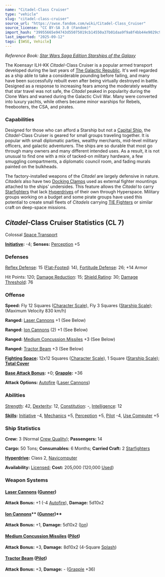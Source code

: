 ```yaml
---
name: "Citadel-Class Cruiser"
type: "vehicle"
slug: "citadel-class-cruiser"
source_url: "https://swse.fandom.com/wiki/Citadel-Class_Cruiser"
source_license: "CC BY-SA 3.0 (Fandom)"
import_hash: "39955665e94743d55075019cb14550a37b01daa9f9a8f4bb44e9029c916e1711"
last_imported: "2025-09-12"
tags: [SWSE, Vehicle]
---
```

*Reference Book: [Star Wars Saga Edition Starships of the Galaxy](https://swse.fandom.com/wiki/Star_Wars_Saga_Edition_Starships_of_the_Galaxy)*

The Koensayr ILH-KK *Citadel*-Class Cruiser is a popular armed transport developed during the last years of [The Galactic Republic](https://swse.fandom.com/wiki/The_Galactic_Republic). It's well regarded as a ship able to take a considerable pounding before failing, and many have been successfully rebuilt even after being virtually destroyed in battle. Designed as a response to increasing fears among the moderately wealthy that star travel was not safe, the *Citadel* peaked in popularity during the Clone Wars and waned during the Galactic Civil War. Many were converted into luxury yachts, while others became minor warships for Rebels, freebooters, the CSA, and pirates.

### Capabilities
Designed for those who can afford a Starship but not a [Capital Ship](https://swse.fandom.com/wiki/Capital_Ship), the *Citadel*-Class Cruiser is geared for small groups traveling together. It is popular with small diplomatic parties, wealthy merchants, mid-level military officers, and galactic adventurers. The ships are so durable that most go through many owners and many different intended uses. As a result, it is not unusual to find one with a mix of tacked-on military hardware, a few smuggling compartments, a diplomatic council room, and fading murals painted on the bulkheads.

The factory-installed weapons of the *Citadel* are largely defensive in nature. *Citadels* also have two [Docking Clamps](https://swse.fandom.com/wiki/Docking_Clamps) used as external fighter mountings attached to the ships' undersides. This feature allows the *Citadel* to carry [Starfighters](https://swse.fandom.com/wiki/Starfighters) that lack [Hyperdrives](https://swse.fandom.com/wiki/Hyperdrive) of their own through Hyperspace. Military groups working on a budget and some pirate groups have used this potential to create small fleets of *Citadels* carrying [TIE Fighters](https://swse.fandom.com/wiki/TIE_Fighter) or similar craft on deep-space missions.

## *Citadel*-Class Cruiser Statistics (CL 7)
Colossal [Space Transport](https://swse.fandom.com/wiki/Space_Transport)

**[Initiative](https://swse.fandom.com/wiki/Initiative):** -4; **Senses:** [Perception](https://swse.fandom.com/wiki/Perception) +5
### Defenses
[Reflex Defense](https://swse.fandom.com/wiki/Reflex_Defense_(Vehicles)): 15 ([Flat-Footed](https://swse.fandom.com/wiki/Flat-Footed): 14), [Fortitude Defense](https://swse.fandom.com/wiki/Fortitude_Defense_(Vehicles)): 26; +14 Armor

Hit Points: 120; [Damage Reduction](https://swse.fandom.com/wiki/Damage_Reduction): 15; [Shield Rating](https://swse.fandom.com/wiki/Shield_Rating): 30; [Damage Threshold](https://swse.fandom.com/wiki/Damage_Threshold_(Vehicles)): 76
### Offense
**Speed:** Fly 12 Squares ([Character Scale](https://swse.fandom.com/wiki/Character_Scale)), Fly 3 Squares ([Starship Scale](https://swse.fandom.com/wiki/Starship_Scale)); (Maximum Velocity 830 km/h)

**Ranged:** [Laser Cannons](https://swse.fandom.com/wiki/Laser_Cannons) +1 (See Below)

**Ranged:** [Ion Cannons](https://swse.fandom.com/wiki/Ion_Cannons) (2) +1 (See Below)

**Ranged:** [Medium Concussion Missiles](https://swse.fandom.com/wiki/Medium_Concussion_Missiles) +3 (See Below)

**Ranged:** [Tractor Beam](https://swse.fandom.com/wiki/Tractor_Beam) +3 (See Below)

**[Fighting Space](https://swse.fandom.com/wiki/Fighting_Space):** 12x12 Squares ([Character Scale](https://swse.fandom.com/wiki/Character_Scale)), 1 Square ([Starship Scale](https://swse.fandom.com/wiki/Starship_Scale)); **[Total Cover](https://swse.fandom.com/wiki/Total_Cover)**

**[Base Attack Bonus](https://swse.fandom.com/wiki/Base_Attack_Bonus):** +0; **[Grapple](https://swse.fandom.com/wiki/Grapple):** +36

**Attack Options:** [Autofire](https://swse.fandom.com/wiki/Autofire_(Vehicle_Combat)) ([Laser Cannons](https://swse.fandom.com/wiki/Laser_Cannons))
### Abilities
[Strength](https://swse.fandom.com/wiki/Strength): 42, [Dexterity](https://swse.fandom.com/wiki/Dexterity): 12, [Constitution](https://swse.fandom.com/wiki/Constitution): -, [Intelligence](https://swse.fandom.com/wiki/Intelligence): 12

**[Skills](https://swse.fandom.com/wiki/Skills):** [Initiative](https://swse.fandom.com/wiki/Initiative) -4, [Mechanics](https://swse.fandom.com/wiki/Mechanics) +5, [Perception](https://swse.fandom.com/wiki/Perception) +5, [Pilot](https://swse.fandom.com/wiki/Pilot) -4, [Use Computer](https://swse.fandom.com/wiki/Use_Computer) +5
### Ship Statistics
**Crew:** 3 (Normal [Crew Quality](https://swse.fandom.com/wiki/Crew_Quality)); **Passengers:** 14

**Cargo:** 50 Tons; **Consumables:** 6 Months; **Carried Craft:** 2 [Starfighters](https://swse.fandom.com/wiki/Starfighters)

**[Hyperdrive](https://swse.fandom.com/wiki/Hyperdrive):** Class 2, [Navicomputer](https://swse.fandom.com/wiki/Navicomputer)

**Availability:** [Licensed](https://swse.fandom.com/wiki/Licensed); **Cost:** 205,000 (120,000 [Used](https://swse.fandom.com/wiki/Used))
### Weapon Systems
#### **[Laser Cannons](https://swse.fandom.com/wiki/Laser_Cannons) ([Gunner](https://swse.fandom.com/wiki/Gunner))**
**Attack Bonus:** +1 (-4 [Autofire](https://swse.fandom.com/wiki/Autofire_(Vehicle_Combat))), **Damage:** 5d10x2

#### [**Ion Cannons**](https://swse.fandom.com/wiki/Ion_Cannons)** ([Gunner](https://swse.fandom.com/wiki/Gunner))**
**Attack Bonus:** +1, **Damage:** 5d10x2 ([Ion](https://swse.fandom.com/wiki/Ion))

#### **[Medium Concussion Missiles](https://swse.fandom.com/wiki/Medium_Concussion_Missiles) ([Pilot](https://swse.fandom.com/wiki/Pilot_(Vehicle_Combat)))**
**Attack Bonus:** +3, **Damage:** 8d10x2 (4-Square [Splash](https://swse.fandom.com/wiki/Splash))

#### **[Tractor Beam](https://swse.fandom.com/wiki/Tractor_Beam) ([Pilot](https://swse.fandom.com/wiki/Pilot_(Vehicle_Combat)))**
**Attack Bonus:** +3, **Damage:** - ([Grapple](https://swse.fandom.com/wiki/Grapple) +36)